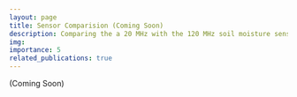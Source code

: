 ```yaml
---
layout: page
title: Sensor Comparision (Coming Soon)
description: Comparing the a 20 MHz with the 120 MHz soil moisture sensor
img:
importance: 5
related_publications: true
---
```


(Coming Soon)


